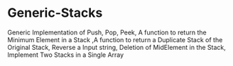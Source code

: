 # Generic-Stacks
Generic Implementation of Push, Pop,   Peek,   A function to return the Minimum Element in a Stack  ,A function to return a Duplicate Stack of the Original Stack,  Reverse a Input string,  Deletion of MidElement in the Stack,  Implement Two Stacks in a Single Array
